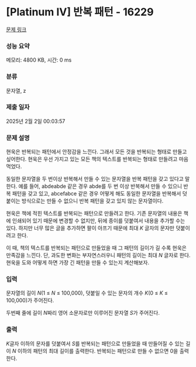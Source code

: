 # [Platinum IV] 반복 패턴 - 16229 

[문제 링크](https://www.acmicpc.net/problem/16229) 

### 성능 요약

메모리: 4800 KB, 시간: 0 ms

### 분류

문자열, z

### 제출 일자

2025년 2월 2일 00:03:57

### 문제 설명

<p> 현욱은 반복되는 패턴에서 안정감을 느낀다. 그래서 모든 것을 반복되는 형태로 만들고 싶어한다. 현욱은 우선 가지고 있는 모든 책의 텍스트를 반복되는 형태로 만들려고 마음 먹었다.</p>

<p><meta charset="utf-8"></p>

<p> 동일한 문자열을 두 번이상 반복해서 만들 수 있는 문자열을 반복 패턴을 갖고 있다고 말한다. 예를 들어, abdeabde 같은 경우 abde를 두 번 이상 반복해서 만들 수 있으니 반복 패턴을 갖고 있고, abcefabce 같은 경우 어떻게 해도 동일한 문자열을 반복해서 덧붙이는 방식으로는 만들 수 없으니 반복 패턴을 갖고 있지 않는 문자열이다.</p>

<p>현욱은 책에 적힌 텍스트를 반복되는 패턴으로 만들려고 한다. 기존 문자열의 내용은 책에 인쇄되어 있기 때문에 변경할 수 없지만, 뒤에 종이를 덧붙여서 내용을 추가할 수는 있다. 하지만 너무 많은 글을 추가하면 팔이 아프기 때문에 최대 <i>K </i>글자의 문자만 덧붙이려고 한다.</p>

<p>이 때, 책의 텍스트를 반복되는 패턴으로 만들었을 때 그 패턴의 길이가 길 수록 현욱은 만족감을 느낀다. 단, 과도한 변화는 부자연스러우니 패턴의 길이는 최대 <em>N</em> 글자로 한다. 현욱을 도와 어떻게 하면 가장 긴 패턴을 만들 수 있는지 계산해보자.</p>

### 입력 

 <p>문자열의 길이 <em>N</em>(1 ≤ <em>N</em> ≤ 100,000), 덧붙일 수 있는 문자의 개수 <em>K</em>(0 ≤ <em>K</em> ≤ 100,000)가 주어진다.</p>

<p><meta charset="utf-8"></p>

<p>두번째 줄에 길이 <em>N</em>짜리 영어 소문자로만 이루어진 문자열 <em>S</em>가 주어진다.</p>

### 출력 

 <p><em>K</em>글자 이하의 문자를 덧붙여서 <em>S</em>를 반복되는 패턴으로 만들었을 때 만들어질 수 있는 길이 <em>N</em><em> </em>이하의 패턴의 최대 길이를 출력한다. 반복되는 패턴으로 만들 수 없으면 0을 출력한다.</p>

